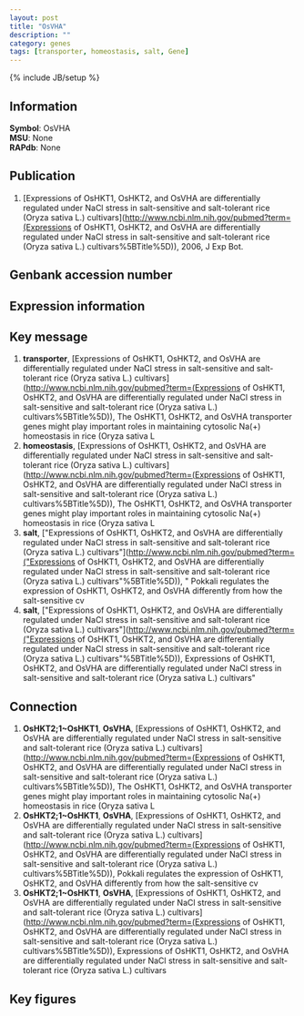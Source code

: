 ```yaml
---
layout: post
title: "OsVHA"
description: ""
category: genes
tags: [transporter, homeostasis, salt, Gene]
---
```

{% include JB/setup %}

## Information
__Symbol__: OsVHA  
__MSU__: None  
__RAPdb__: None  

## Publication
1. [Expressions of OsHKT1, OsHKT2, and OsVHA are differentially regulated under NaCl stress in salt-sensitive and salt-tolerant rice (Oryza sativa L.) cultivars](http://www.ncbi.nlm.nih.gov/pubmed?term=(Expressions of OsHKT1, OsHKT2, and OsVHA are differentially regulated under NaCl stress in salt-sensitive and salt-tolerant rice (Oryza sativa L.) cultivars%5BTitle%5D)), 2006, J Exp Bot.

## Genbank accession number

## Expression information

## Key message
1. __transporter__, [Expressions of OsHKT1, OsHKT2, and OsVHA are differentially regulated under NaCl stress in salt-sensitive and salt-tolerant rice (Oryza sativa L.) cultivars](http://www.ncbi.nlm.nih.gov/pubmed?term=(Expressions of OsHKT1, OsHKT2, and OsVHA are differentially regulated under NaCl stress in salt-sensitive and salt-tolerant rice (Oryza sativa L.) cultivars%5BTitle%5D)),  The OsHKT1, OsHKT2, and OsVHA transporter genes might play important roles in maintaining cytosolic Na(+) homeostasis in rice (Oryza sativa L
2. __homeostasis__, [Expressions of OsHKT1, OsHKT2, and OsVHA are differentially regulated under NaCl stress in salt-sensitive and salt-tolerant rice (Oryza sativa L.) cultivars](http://www.ncbi.nlm.nih.gov/pubmed?term=(Expressions of OsHKT1, OsHKT2, and OsVHA are differentially regulated under NaCl stress in salt-sensitive and salt-tolerant rice (Oryza sativa L.) cultivars%5BTitle%5D)),  The OsHKT1, OsHKT2, and OsVHA transporter genes might play important roles in maintaining cytosolic Na(+) homeostasis in rice (Oryza sativa L
3. __salt__, ["Expressions of OsHKT1, OsHKT2, and OsVHA are differentially regulated under NaCl stress in salt-sensitive and salt-tolerant rice (Oryza sativa L.) cultivars"](http://www.ncbi.nlm.nih.gov/pubmed?term=("Expressions of OsHKT1, OsHKT2, and OsVHA are differentially regulated under NaCl stress in salt-sensitive and salt-tolerant rice (Oryza sativa L.) cultivars"%5BTitle%5D)), " Pokkali regulates the expression of OsHKT1, OsHKT2, and OsVHA differently from how the salt-sensitive cv
4. __salt__, ["Expressions of OsHKT1, OsHKT2, and OsVHA are differentially regulated under NaCl stress in salt-sensitive and salt-tolerant rice (Oryza sativa L.) cultivars"](http://www.ncbi.nlm.nih.gov/pubmed?term=("Expressions of OsHKT1, OsHKT2, and OsVHA are differentially regulated under NaCl stress in salt-sensitive and salt-tolerant rice (Oryza sativa L.) cultivars"%5BTitle%5D)), Expressions of OsHKT1, OsHKT2, and OsVHA are differentially regulated under NaCl stress in salt-sensitive and salt-tolerant rice (Oryza sativa L.) cultivars"

## Connection
1. __OsHKT2;1~OsHKT1__, __OsVHA__, [Expressions of OsHKT1, OsHKT2, and OsVHA are differentially regulated under NaCl stress in salt-sensitive and salt-tolerant rice (Oryza sativa L.) cultivars](http://www.ncbi.nlm.nih.gov/pubmed?term=(Expressions of OsHKT1, OsHKT2, and OsVHA are differentially regulated under NaCl stress in salt-sensitive and salt-tolerant rice (Oryza sativa L.) cultivars%5BTitle%5D)),  The OsHKT1, OsHKT2, and OsVHA transporter genes might play important roles in maintaining cytosolic Na(+) homeostasis in rice (Oryza sativa L
2. __OsHKT2;1~OsHKT1__, __OsVHA__, [Expressions of OsHKT1, OsHKT2, and OsVHA are differentially regulated under NaCl stress in salt-sensitive and salt-tolerant rice (Oryza sativa L.) cultivars](http://www.ncbi.nlm.nih.gov/pubmed?term=(Expressions of OsHKT1, OsHKT2, and OsVHA are differentially regulated under NaCl stress in salt-sensitive and salt-tolerant rice (Oryza sativa L.) cultivars%5BTitle%5D)),  Pokkali regulates the expression of OsHKT1, OsHKT2, and OsVHA differently from how the salt-sensitive cv
3. __OsHKT2;1~OsHKT1__, __OsVHA__, [Expressions of OsHKT1, OsHKT2, and OsVHA are differentially regulated under NaCl stress in salt-sensitive and salt-tolerant rice (Oryza sativa L.) cultivars](http://www.ncbi.nlm.nih.gov/pubmed?term=(Expressions of OsHKT1, OsHKT2, and OsVHA are differentially regulated under NaCl stress in salt-sensitive and salt-tolerant rice (Oryza sativa L.) cultivars%5BTitle%5D)), Expressions of OsHKT1, OsHKT2, and OsVHA are differentially regulated under NaCl stress in salt-sensitive and salt-tolerant rice (Oryza sativa L.) cultivars

## Key figures



